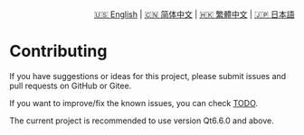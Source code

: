 <div style="text-align: right"><a href="../../en/latest/contributing.html">🇺🇸 English</a> | <a href="../../zh-cn/latest/contributing.html">🇨🇳 简体中文</a> | <a href="../../zh-tw/latest/contributing.html">🇭🇰 繁體中文</a> | <a href="../../ja/latest/contributing.html">🇯🇵 日本語</a></div>

# Contributing

If you have suggestions or ideas for this project, please submit issues and pull requests on GitHub or Gitee.

If you want to improve/fix the known issues, you can check [TODO](https://github.com/QQxiaoming/quardCRT/blob/main/TODO.md).

The current project is recommended to use version Qt6.6.0 and above.
